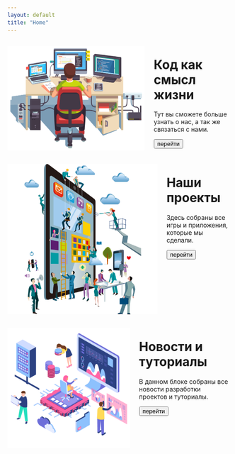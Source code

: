 ```yaml
---
layout: default
title: "Home"
---
```


<div class="row">
  <div class="columns">
    <div class="imagebox" style="float: right">
      <p><img src="/images/home/com.png" class="to-right"></p>
    </div>
    <div class="textbox-cont" style="float:right">
      <div class="textbox">
        <h1>Код как смысл жизни</h1>
        <p>Тут вы сможете больше узнать о нас, а так же связаться с нами.</p>
        <a href="{{ site.baseurl }}/about"><button class="button" role="button">перейти</button></a>
      </div>
    </div>
  </div>
</div>

<div class="row">
  <div class="columns">
    <div class="imagebox" style="float: left">
      <p><img src="/images/home/pngwing.com.png" class="to-left"></p>
    </div>
    <div class="textbox-cont" style="float:right">
      <div class="textbox">
        <h1>Наши проекты</h1>
        <p>Здесь собраны все игры и приложения, которые мы сделали.</p>
        <a href="{{ site.baseurl }}/store"><button class="button" role="button">перейти</button></a>
      </div>
    </div>
  </div>
</div>

<div class="row">
  <div class="columns">
    <div class="imagebox" style="float: right">
      <p><img
          src="/images/home/transparent-technology-digital-transformation-a-creative-agency-lightblac5d9718fe9dfb75.4913935915701834226471.png"
          class="to-right1"></p>
    </div>
    <div class="textbox-cont" style="float:right">
      <div class="textbox">
        <h1>Новости и туториалы</h1>
        <p>В данном блоке собраны все новости разработки проектов и туториалы.</p>
        <a href="{{ site.baseurl }}/news"><button class="button" role="button">перейти</button></a>
      </div>
    </div>
  </div>
</div>